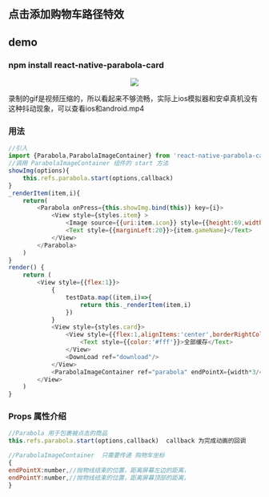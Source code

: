 ## 点击添加购物车路径特效
## demo
### npm install react-native-parabola-card
<p align="center">
<img src="https://github.com/kliuj/react-native-parabola-card/blob/master/demo.gif">
</p>
录制的gif是视频压缩的，所以看起来不够流畅，实际上ios模拟器和安卓真机没有这种抖动现象，可以查看ios和android.mp4

### 用法
```javascript
//引入
import {Parabola,ParabolaImageContainer} from 'react-native-parabola-card';
//调用 ParabolaImageContainer 组件的 start 方法
showImg(options){
    this.refs.parabola.start(options,callback)
}
_renderItem(item,i){
    return(
        <Parabola onPress={this.showImg.bind(this)} key={i}>
            <View style={styles.item} >
                <Image source={{uri:item.icon}} style={{height:69,width:120}}/>
                <Text style={{marginLeft:20}}>{item.gameName}</Text>
            </View>
        </Parabola>
    )
}
render() {
    return (
        <View style={{flex:1}}>
            {
                testData.map((item,i)=>{
                    return this._renderItem(item,i)
                })
            }
            <View style={styles.card}>
                <View style={{flex:1,alignItems:'center',borderRightColor:'#FFF',borderRightWidth:1}}>
                    <Text style={{color:'#fff'}}>全部缓存</Text>
                </View>
                <DownLoad ref="download"/>
            </View>
            <ParabolaImageContainer ref="parabola" endPointX={width*3/4} endPointY={height - 20}/>
        </View>
    )
}


```

### Props 属性介绍

```javascript
//Parabola 用于包裹被点击的商品
this.refs.parabola.start(options,callback)  callback 为完成动画的回调

//ParabolaImageContainer  只需要传递 购物车坐标
{
endPointX:number,//抛物线结束的位置，距离屏幕左边的距离，
endPointY:number,//抛物线结束的位置，距离屏幕顶部的距离，
}

```
